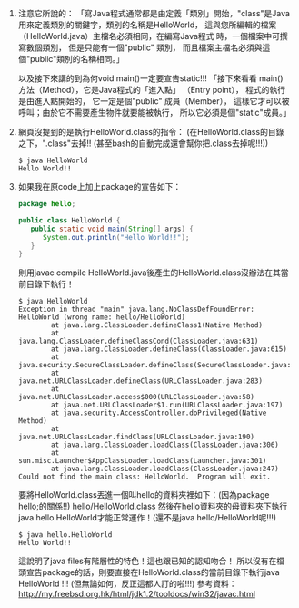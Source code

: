 1. 注意它所說的：
   「寫Java程式通常都是由定義「類別」開始，"class"是Java 用來定義類別的關鍵字，類別的名稱是HelloWorld，
   這與您所編輯的檔案（HelloWorld.java）主檔名必須相同，在編寫Java程式 時，一個檔案中可撰寫數個類別，
   但是只能有一個"public" 類別， 而且檔案主檔名必須與這個"public"類別的名稱相同。」
   
   以及接下來講的到為何void main()一定要宣告static!!!
   「接下來看看 main() 方法（Method），它是Java程式的「進入點」 （Entry point）， 程式的執行是由進入點開始的，
   它一定是個"public" 成員（Member）， 這樣它才可以被呼叫；由於它不需要產生物件就要能被執行，
   所以它必須是個"static"成員。」

2. 網頁沒提到的是執行HelloWorld.class的指令：
   (在HelloWorld.class的目錄之下，".class"去掉!! (甚至bash的自動完成還會幫你把.class去掉呢!!!))
   ```shell
   $ java HelloWorld
   Hello World!!
   ```

3. 如果我在原code上加上package的宣告如下：
   ```java
   package hello;

   public class HelloWorld {
      public static void main(String[] args) {
         System.out.println("Hello World!!");
      }
   }
   ```

   則用javac compile HelloWorld.java後產生的HelloWorld.class沒辦法在其當前目錄下執行！
   ```shell
   $ java HelloWorld
   Exception in thread "main" java.lang.NoClassDefFoundError: HelloWorld (wrong name: hello/HelloWorld)
           at java.lang.ClassLoader.defineClass1(Native Method)
           at java.lang.ClassLoader.defineClassCond(ClassLoader.java:631)
           at java.lang.ClassLoader.defineClass(ClassLoader.java:615)
           at java.security.SecureClassLoader.defineClass(SecureClassLoader.java:141)
           at java.net.URLClassLoader.defineClass(URLClassLoader.java:283)
           at java.net.URLClassLoader.access$000(URLClassLoader.java:58)
           at java.net.URLClassLoader$1.run(URLClassLoader.java:197)
           at java.security.AccessController.doPrivileged(Native Method)
           at java.net.URLClassLoader.findClass(URLClassLoader.java:190)
           at java.lang.ClassLoader.loadClass(ClassLoader.java:306)
           at sun.misc.Launcher$AppClassLoader.loadClass(Launcher.java:301)
           at java.lang.ClassLoader.loadClass(ClassLoader.java:247)
   Could not find the main class: HelloWorld.  Program will exit.
   ```

   要將HelloWorld.class丟進一個叫hello的資料夾裡如下：(因為package hello;的關係!!)
      hello/HelloWorld.class
   然後在hello資料夾的母資料夾下執行java hello.HelloWorld才能正常運作！(還不是java hello/HelloWorld呢!!!)
   ```shell
   $ java hello.HelloWorld
   Hello World!!
   ```

   這說明了java files有階層性的特色！這也跟已知的認知吻合！
   所以沒有在檔頭宣告package的話，則要直接在HelloWorld.class的當前目錄下執行java HelloWorld !!!
   (但無論如何，反正這都人訂的啦!!!)
   參考資料： <http://my.freebsd.org.hk/html/jdk1.2/tooldocs/win32/javac.html>